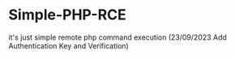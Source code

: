 # Simple-PHP-RCE
it's just simple remote php command execution
(23/09/2023 Add Authentication Key and Verification)